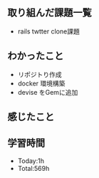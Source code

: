 ## 取り組んだ課題一覧
- rails twtter clone課題
## わかったこと
- リポジトり作成
- docker 環境構築
- devise をGemに追加
## 感じたこと
## 学習時間
- Today:1h
- Total:569h
